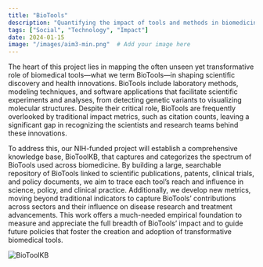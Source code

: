 ```yaml
---
title: "BioTools"
description: "Quantifying the impact of tools and methods in biomedicine."
tags: ["Social", "Technology", "Impact"]
date: 2024-01-15
image: "/images/aim3-min.png"  # Add your image here
---
```


The heart of this project lies in mapping the often unseen yet transformative role of biomedical tools—what we term BioTools—in shaping scientific discovery and health innovations. BioTools include laboratory methods, modeling techniques, and software applications that facilitate scientific experiments and analyses, from detecting genetic variants to visualizing molecular structures. Despite their critical role, BioTools are frequently overlooked by traditional impact metrics, such as citation counts, leaving a significant gap in recognizing the scientists and research teams behind these innovations.

To address this, our NIH-funded project will establish a comprehensive knowledge base, BioToolKB, that captures and categorizes the spectrum of BioTools used across biomedicine. By building a large, searchable repository of BioTools linked to scientific publications, patents, clinical trials, and policy documents, we aim to trace each tool’s reach and influence in science, policy, and clinical practice. Additionally, we develop new metrics, moving beyond traditional indicators to capture BioTools’ contributions across sectors and their influence on disease research and treatment advancements. This work offers a much-needed empirical foundation to measure and appreciate the full breadth of BioTools’ impact and to guide future policies that foster the creation and adoption of transformative biomedical tools.

![BioToolKB](/images/aim1.png)